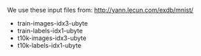 We use these input files from: http://yann.lecun.com/exdb/mnist/

  * train-images-idx3-ubyte
  * train-labels-idx1-ubyte
  * t10k-images-idx3-ubyte
  * t10k-labels-idx1-ubyte
